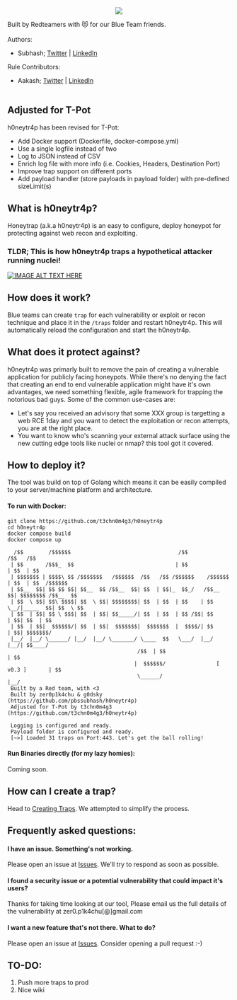 <div style="text-align:center"><img src="https://github.com/pbssubhash/h0neytr4p/blob/main/logo.png?raw=true" /></div>

Built by Redteamers with :heart_eyes_cat: for our Blue Team friends. <br> <br>
Authors: <br>
- Subhash; [Twitter](https://twitter.com/pbssubhash) | [LinkedIn](https://in.linkedin.com/in/pbssubhash) <br>

Rule Contributors: 
- Aakash; [Twitter](https://twitter.com/me_godsky) | [LinkedIn](https://in.linkedin.com/in/aakashmadaan13) <br><br> 


## Adjusted for T-Pot

h0neytr4p has been revised for T-Pot:
- Add Docker support (Dockerfile, docker-compose.yml)
- Use a single logfile instead of two
- Log to JSON instead of CSV
- Enrich log file with more info (i.e. Cookies, Headers, Destination Port)
- Improve trap support on different ports
- Add payload handler (store payloads in payload folder) with pre-defined sizeLimit(s)

## What is h0neytr4p? 

Honeytrap (a.k.a h0neytr4p) is an easy to configure, deploy honeypot for protecting against web recon and exploiting. 


### TLDR; This is how h0neytr4p traps a hypothetical attacker running nuclei! 
[![IMAGE ALT TEXT HERE](https://img.youtube.com/vi/QCrLsj_Wfl8/0.jpg)](https://www.youtube.com/watch?v=QCrLsj_Wfl8)

## How does it work? 
Blue teams can create `trap` for each vulnerability or exploit or recon technique and place it in the `/traps` folder and restart h0neytr4p. This will automatically reload the configuration and start the h0neytr4p.

## What does it protect against?
h0neytr4p was primarly built to remove the pain of creating a vulnerable application for publicly facing honeypots. While there's no denying the fact that creating an end to end vulnerable application might have it's own advantages, we need something flexible, agile framework for trapping the notorious bad guys. Some of the common use-cases are:
- Let's say you received an advisory that some XXX group is targetting a web RCE 1day and you want to detect the exploitation or recon attempts, you are at the right place.
- You want to know who's scanning your external attack surface using the new cutting edge tools like nuclei or nmap? this tool got it covered.


## How to deploy it? 
The tool was build on top of Golang which means it can be easily compiled to your server/machine platform and architecture. 

#### To run with Docker: 

```
git clone https://github.com/t3chn0m4g3/h0neytr4p
cd h0neytr4p
docker compose build
docker compose up

  /$$        /$$$$$$                                  /$$               /$$   /$$
 | $$       /$$$_  $$                                | $$              | $$  | $$
 | $$$$$$$ | $$$$\ $$ /$$$$$$$   /$$$$$$  /$$   /$$ /$$$$$$    /$$$$$$ | $$  | $$  /$$$$$$
 | $$__  $$| $$ $$ $$| $$__  $$ /$$__  $$| $$  | $$|_  $$_/   /$$__  $$| $$$$$$$$ /$$__  $$
 | $$  \ $$| $$\ $$$$| $$  \ $$| $$$$$$$$| $$  | $$  | $$    | $$  \__/|_____  $$| $$  \ $$
 | $$  | $$| $$ \ $$$| $$  | $$| $$_____/| $$  | $$  | $$ /$$| $$            | $$| $$  | $$
 | $$  | $$|  $$$$$$/| $$  | $$|  $$$$$$$|  $$$$$$$  |  $$$$/| $$            | $$| $$$$$$$/
 |__/  |__/ \______/ |__/  |__/ \_______/ \____  $$   \___/  |__/            |__/| $$____/
                                         /$$  | $$                               | $$
                                        |  $$$$$$/                [ v0.3 ]       | $$
                                         \______/                                |__/
 Built by a Red team, with <3
 Built by zer0p1k4chu & g0dsky (https://github.com/pbssubhash/h0neytr4p)
 Adjusted for T-Pot by t3chn0m4g3 (https://github.com/t3chn0m4g3/h0neytr4p)
 	
 Logging is configured and ready.
 Payload folder is configured and ready.
 [~>] Loaded 31 traps on Port:443. Let's get the ball rolling!
```


#### Run Binaries directly (for my lazy homies): 
Coming soon.

## How can I create a trap?
Head to [Creating Traps](https://github.com/pbssubhash/h0neytr4p/blob/main/docs/Creating-Traps.md). We attempted to simplify the process.

## Frequently asked questions:

#### I have an issue. Something's not working.
Please open an issue at [Issues](https://github.com/pbssubhash/h0neytr4p/issues/new). We'll try to respond as soon as possible. 

#### I found a security issue or a potential vulnerability that could impact it's users? 
Thanks for taking time looking at our tool, Please email us the full details of the vulnerability at zer0.p1k4chu[@]gmail.com

#### I want a new feature that's not there. What to do? 
Please open an issue at [Issues](https://github.com/pbssubhash/h0neytr4p/issues/new). Consider opening a pull request :-) 

## TO-DO:
<ol>
 <li> Push more traps to prod </li>
 <li> Nice wiki </li> 
</ol>
